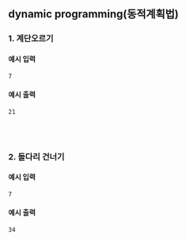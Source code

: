 ## dynamic programming(동적계획법)

### 1. 계단오르기

#### 예시 입력
```
7
```

#### 예시 출력
```
21
```

<br/><br/>

### 2. 돌다리 건너기

#### 예시 입력
```
7
```

#### 예시 출력
```
34
```

<br/><br/>